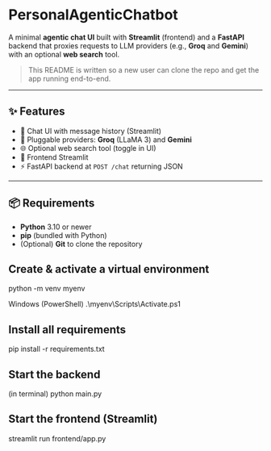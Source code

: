 # PersonalAgenticChatbot

A minimal **agentic chat UI** built with **Streamlit** (frontend) and a **FastAPI** backend that proxies requests to LLM providers (e.g., **Groq** and **Gemini**) with an optional **web search** tool.

> This README is written so a new user can clone the repo and get the app running end-to-end.

---

## ✨ Features

- 🔁 Chat UI with message history (Streamlit)
- 🧩 Pluggable providers: **Groq** (LLaMA 3) and **Gemini**
- 🌐 Optional web search tool (toggle in UI)
- 🎨 Frontend Streamlit 
- ⚡ FastAPI backend at `POST /chat` returning JSON

---

## 📦 Requirements

- **Python** 3.10 or newer  
- **pip** (bundled with Python)
- (Optional) **Git** to clone the repository

## Create & activate a virtual environment
python -m venv myenv

Windows (PowerShell)
.\myenv\Scripts\Activate.ps1 

## Install all requirements
pip install -r requirements.txt

## Start the backend
(in terminal)
python main.py

## Start the frontend (Streamlit)
streamlit run frontend/app.py
